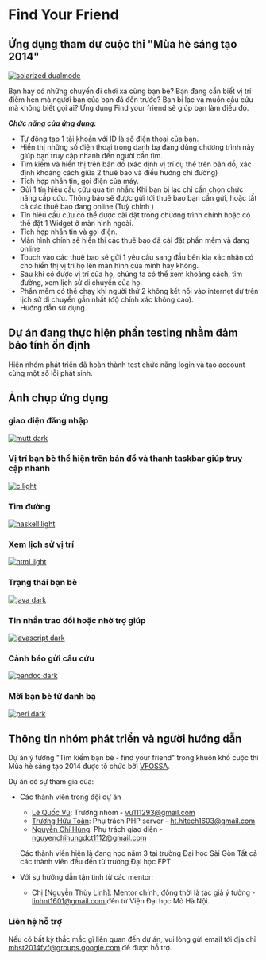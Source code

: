 
Find Your Friend
=========

## Ứng dụng tham dự cuộc thi "Mùa hè sáng tạo 2014"

[![solarized dualmode](https://raw.githubusercontent.com/vu111293/findyourfriend/master/screenshot/logo.png)](#features)

Bạn hay có những chuyến đi chơi xa cùng bạn bè? Bạn đang cần biết vị trí điểm hẹn mà
người bạn của bạn đã đến trước? Bạn bị lạc và muồn cầu cứu mà không biết gọi ai? Ứng dụng
Find your friend sẽ giúp bạn làm điều đó.



***Chức năng của ứng dụng:***
* Tự động tạo 1 tài khoản với ID là số điện thoại của bạn.
* Hiển thị những số điện thoại trong danh bạ đang dùng chương trình này giúp bạn truy cập
nhanh đến người cần tìm.
* Tìm kiếm và hiển thị trên bản đồ (xác định vị trí cụ thể trên bản đồ, xác định khoảng cách
giữa 2 thuê bao và điều hướng chỉ đường)
* Tích hợp nhắn tin, gọi điện của máy.
* Gửi 1 tín hiệu cầu cứu qua tin nhắn: Khi bạn bị lạc chỉ cần chọn chức năng cấp cứu. Thông
báo sẽ được gửi tới thuê bao bạn cần gửi, hoặc tất cả các thuê bao đang online (Tuỳ chỉnh )
* Tín hiệu cầu cứu có thể được cài đặt trong chương trình chính hoặc có thể đặt 1 Widget ở
màn hình ngoài.
* Tích hợp nhắn tin và gọi điện.
* Màn hình chính sẽ hiển thị các thuê bao đã cài đặt phần mềm và đang online
* Touch vào các thuê bao sẽ gửi 1 yêu cầu sang đầu bên kia xác nhận có cho hiển thị vị trí họ
lên màn hình của mình hay không.
* Sau khi có được vị trí của họ, chúng ta có thể xem khoảng cách, tìm đường, xem lịch sử di
chuyển của họ.
* Phần mềm có thế chạy khi người thứ 2 không kết nối vào internet dự trên lịch sử di chuyển
gần nhất (độ chính xác không cao).
* Hướng dẫn sử dụng.


Dự án đang thực hiện phần testing nhằm đảm bảo tính ổn định
-------------------
Hiện nhóm phát triển đã hoàn thành test chức năng login và tạo account cùng một số lỗi phát sinh.





Ảnh chụp ứng dụng
-----------

### giao diện đăng nhập

[![mutt dark](https://raw.githubusercontent.com/vu111293/findyourfriend/master/screenshot/Screenshot_2014-08-27-18-05-23.png)](https://github.com/altercation/solarized/raw/master/img/screen-mutt-dark.png)

### Vị trí bạn bè thể hiện trên bản đồ và thanh taskbar giúp truy cập nhanh

[![c light](https://raw.githubusercontent.com/vu111293/findyourfriend/master/screenshot/Screenshot_2014-08-27-17-59-31.png)](https://github.com/altercation/solarized/raw/master/img/screen-c-light.png)

### Tìm đường

[![haskell light](https://raw.githubusercontent.com/vu111293/findyourfriend/master/screenshot/Screenshot_2014-08-27-17-59-51.png)](https://github.com/altercation/solarized/raw/master/img/screen-haskell-light.png)

### Xem lịch sử vị trí

[![html light](https://raw.githubusercontent.com/vu111293/findyourfriend/master/screenshot/Screenshot_2014-08-27-18-00-15.png)](https://github.com/altercation/solarized/raw/master/img/screen-html-light.png)

### Trạng thái bạn bè

[![java dark](https://raw.githubusercontent.com/vu111293/findyourfriend/master/screenshot/Screenshot_2014-08-27-18-03-29.png)](https://github.com/altercation/solarized/raw/master/img/screen-java-dark.png)

### Tin nhắn trao đổi hoặc nhờ trợ giúp

[![javascript dark](https://raw.githubusercontent.com/vu111293/findyourfriend/master/screenshot/Screenshot_2014-08-27-18-03-00.png)](https://github.com/altercation/solarized/raw/master/img/screen-javascript-dark.png)

### Cảnh báo gửi cầu cứu

[![pandoc dark](https://raw.githubusercontent.com/vu111293/findyourfriend/master/screenshot/Screenshot_2014-08-27-18-03-36.png)](https://github.com/altercation/solarized/raw/master/img/screen-pandoc-dark.png)

### Mời bạn bè từ danh bạ

[![perl dark](https://raw.githubusercontent.com/vu111293/findyourfriend/master/screenshot/Screenshot_2014-08-27-18-00-46.png)](https://github.com/altercation/solarized/raw/master/img/screen-perl-dark.png)



Thông tin nhóm phát triển và người hướng dẫn
-------------------

Dự án ý tưởng "Tìm kiếm bạn bè - find your friend"
trong khuôn khổ cuộc thi Mùa hè sáng tạo 2014 được tổ chức bởi [VFOSSA](http://vfossa.vn/vi/).

Dự án có sự tham gia của:
- Các thành viên trong đội dự án
  + [Lê Quốc Vũ](0979742138): Trưởng nhóm - [vu111293@gmail.com](mailto:vu111293@gmail.com)
  + [Trương Hữu Toàn](01678241220): Phụ trách PHP server - [ht.hitech1603@gmail.com](mailto:ht.hitech1603@gmail.com)
  + [Nguyễn Chí Hùng](0904001021): Phụ trách giao diện - [nguyenchihungdct1112@gmail.com](mailto:nguyenchihungdct1112@gmail.com)
  

  Các thành viên hiện là đang học năm 3 tại trường Đại học Sài Gòn
  Tất cả các thành viên đều đến từ trường Đại học FPT
- Với sự hướng dẫn tận tình từ các mentor:
  + Chị [Nguyễn Thùy Linh]: Mentor chính, đồng thời là tác giả ý tưởng - [linhnt1601@gmail.com ](mailto:linhnt1601@gmail.com ) đến từ Viện Đại học Mở Hà Nội.
  
### Liên hệ hỗ trợ
Nếu có bất kỳ thắc mắc gì liên quan đến dự án, vui lòng gửi email tới địa chỉ [mhst2014fyf@groups.google.com](mailto:mhst2014fyf@groups.google.com) để được hỗ trợ.



